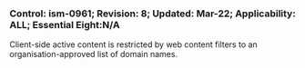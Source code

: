 ### Control: ism-0961; Revision: 8; Updated: Mar-22; Applicability: ALL; Essential Eight:N/A
<p>Client-side active content is restricted by web content filters to an organisation-approved list of domain names.</p>